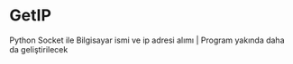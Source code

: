 # GetIP
Python Socket ile Bilgisayar ismi ve ip adresi alımı | Program yakında daha da geliştirilecek
